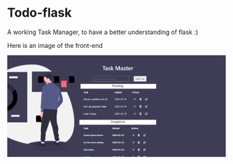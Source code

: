 # Todo-flask

 A working Task Manager, to have a better understanding of flask :)
 
 Here is an image of the front-end

![image](Screenshot_1.png)
